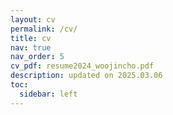 ```yaml
---
layout: cv
permalink: /cv/
title: cv
nav: true
nav_order: 5
cv_pdf: resume2024_woojincho.pdf
description: updated on 2025.03.06
toc:
  sidebar: left
---
```

